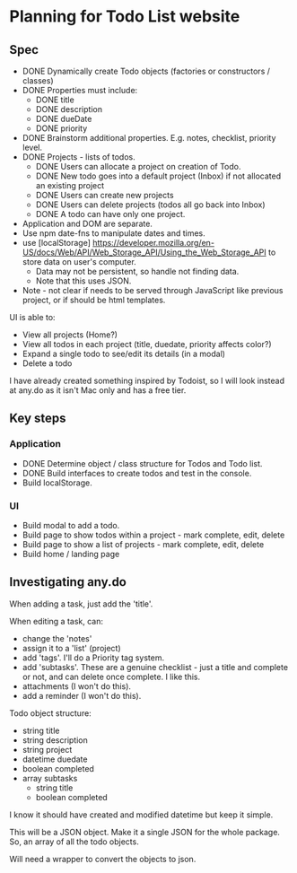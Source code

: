 # Planning for Todo List website

## Spec

- DONE Dynamically create Todo objects (factories or constructors / classes)
- DONE Properties must include:
  - DONE title
  - DONE description
  - DONE dueDate
  - DONE priority
- DONE Brainstorm additional properties. E.g. notes, checklist, priority level.
- DONE Projects - lists of todos.
  - DONE Users can allocate a project on creation of Todo.
  - DONE New todo goes into a default project (Inbox) if not allocated an existing project
  - DONE Users can create new projects
  - DONE Users can delete projects (todos all go back into Inbox)
  - DONE A todo can have only one project.
- Application and DOM are separate.
- Use npm date-fns to manipulate dates and times.
- use [localStorage] <https://developer.mozilla.org/en-US/docs/Web/API/Web_Storage_API/Using_the_Web_Storage_API> to store data on user's computer.
  - Data may not be persistent, so handle not finding data.
  - Note that this uses JSON.
- Note - not clear if needs to be served through JavaScript like previous project, or if should be html templates.

UI is able to:

- View all projects (Home?)
- View all todos in each project (title, duedate, priority affects color?)
- Expand a single todo to see/edit its details (in a modal)
- Delete a todo

I have already created something inspired by Todoist, so I will look instead at any.do as it isn't Mac only and has a free tier.

## Key steps

### Application

- DONE Determine object / class structure for Todos and Todo list.
- DONE Build interfaces to create todos and test in the console.
- Build localStorage.

### UI

- Build modal to add a todo.
- Build page to show todos within a project - mark complete, edit, delete
- Build page to show a list of projects - mark complete, edit, delete
- Build home / landing page

## Investigating any.do

When adding a task, just add the 'title'.

When editing a task, can:

- change the 'notes'
- assign it to a 'list' (project)
- add 'tags'. I'll do a Priority tag system.
- add 'subtasks'. These are a genuine checklist - just a title and complete or not, and can delete once complete. I like this.
- attachments (I won't do this).
- add a reminder (I won't do this).

Todo object structure:

- string title
- string description
- string project
- datetime duedate
- boolean completed
- array subtasks
  - string title
  - boolean completed

I know it should have created and modified datetime but keep it simple.

This will be a JSON object. Make it a single JSON for the whole package. So, an array of all the todo objects.

Will need a wrapper to convert the objects to json.
